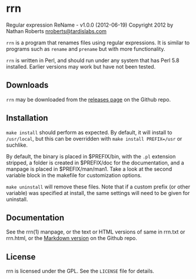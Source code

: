 rrn
===

Regular expression ReName - v1.0.0 (2012-06-19)
Copyright 2012 by Nathan Roberts <nroberts@tardislabs.com>

`rrn` is a program that renames files using regular expressions. It is
similar to programs such as `rename` and `prename` but with more 
functionality.

`rrn` is written in Perl, and should run under any system that has Perl
5.8 installed. Earlier versions may work but have not been tested.

Downloads
---------

`rrn` may be downloaded from the [releases page][1] on the Github repo.

Installation
------------

`make install` should perform as expected. By default, it will install to
`/usr/local`, but this can be overridden with `make install PREFIX=/usr` or
suchlike.

By default, the binary is placed in $PREFIX/bin, with the `.pl` extension
stripped, a folder is created in $PREFIX/doc for the documentation, and a
manpage is placed in $PREFIX/man/man1. Take a look at the second variable block
in the makefile for customization options.

`make uninstall` will remove these files. Note that if a custom prefix (or
other variable) was specified at install, the same settings will need to be
given for uninstall.

Documentation
-------------

See the rrn(1) manpage, or the text or HTML versions of same in rrn.txt or
rrn.html, or the [Markdown version][2] on the Github repo.

License
-------

rrn is licensed under the GPL. See the `LICENSE` file for details.

[1]: https://github.com/nathanrsfba/rrn/tags
[2]: https://github.com/nathanrsfba/rrn/blob/main/rrn.md
